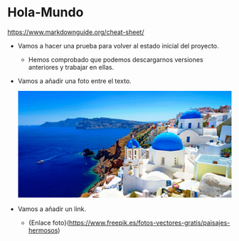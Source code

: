 # Hola-Mundo
https://www.markdownguide.org/cheat-sheet/

- Vamos a hacer una prueba para volver al estado inicial del proyecto.
  
  - Hemos comprobado que podemos descargarnos versiones anteriores y trabajar en ellas.

- Vamos a añadir una foto entre el texto.

  ![Paisaje](Foto2.jpg)

- Vamos a añadir un link.
 
  - {Enlace foto}(https://www.freepik.es/fotos-vectores-gratis/paisajes-hermosos)
